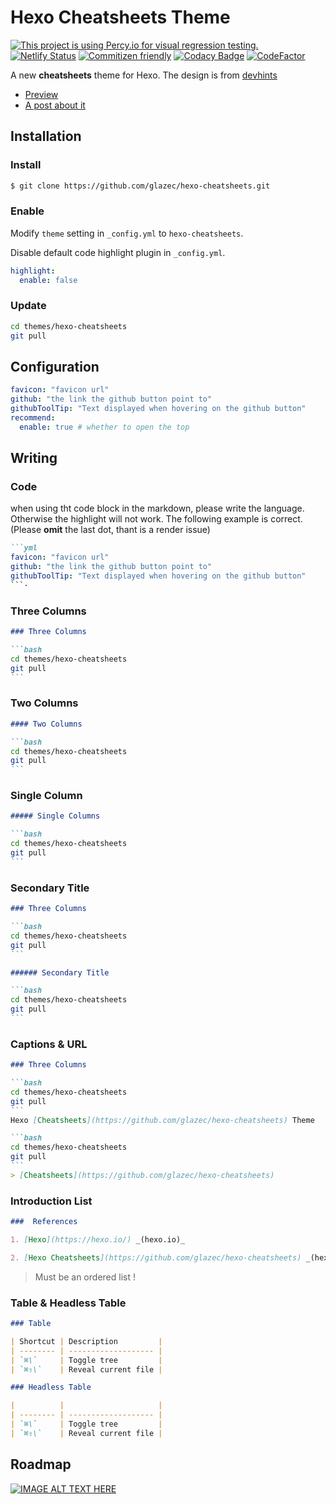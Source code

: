 # Hexo Cheatsheets Theme
[![This project is using Percy.io for visual regression testing.](https://percy.io/static/images/percy-badge.svg)](https://percy.io/glaze/cheatsheets)
[![Netlify Status](https://api.netlify.com/api/v1/badges/e1cb0c0d-0fb7-47d5-a80a-7a991c5ee8b5/deploy-status)](https://cheatsheetspreview.netlify.com/)
[![Commitizen friendly](https://img.shields.io/badge/commitizen-friendly-brightgreen.svg)](http://commitizen.github.io/cz-cli/)
[![Codacy Badge](https://api.codacy.com/project/badge/Grade/03fde2aadd09496690780e70470e4fa1)](https://www.codacy.com/manual/luyiping1011/hexo-cheatsheets?utm_source=github.com&amp;utm_medium=referral&amp;utm_content=glazec/hexo-cheatsheets&amp;utm_campaign=Badge_Grade)
[![CodeFactor](https://www.codefactor.io/repository/github/glazec/hexo-cheatsheets/badge)](https://www.codefactor.io/repository/github/glazec/hexo-cheatsheets)

A new **cheatsheets** theme for Hexo.
The design is from [devhints](http://devhints.io)

- [Preview](http://cheatsheets.inevitable.tech)
- [A post about it](https://www.inevitable.tech/posts/59f1905d/)

## Installation

### Install

```bash
$ git clone https://github.com/glazec/hexo-cheatsheets.git
```

### Enable

Modify `theme` setting in `_config.yml` to `hexo-cheatsheets`.

Disable default code highlight plugin in `_config.yml`.

```yml
highlight:
  enable: false
```

### Update

```bash
cd themes/hexo-cheatsheets
git pull
```

## Configuration

```yml
favicon: "favicon url"
github: "the link the github button point to"
githubToolTip: "Text displayed when hovering on the github button"
recommend:
  enable: true # whether to open the top
```

## Writing

### Code

when using tht code block in the markdown, please write the language. Otherwise the highlight will not work.
The following example is correct.(Please **omit** the last dot, thant is a render issue)

```markdown
```yml
favicon: "favicon url"
github: "the link the github button point to"
githubToolTip: "Text displayed when hovering on the github button"
```·
```

### Three Columns

````markdown
### Three Columns

```bash
cd themes/hexo-cheatsheets
git pull
```
````

### Two Columns

````markdown
#### Two Columns

```bash
cd themes/hexo-cheatsheets
git pull
```
````

### Single Column

````markdown
##### Single Columns

```bash
cd themes/hexo-cheatsheets
git pull
```
````

### Secondary Title

````markdown
### Three Columns

```bash
cd themes/hexo-cheatsheets
git pull
```

###### Secondary Title

```bash
cd themes/hexo-cheatsheets
git pull
```
````

### Captions & URL

````markdown
### Three Columns

```bash
cd themes/hexo-cheatsheets
git pull
```
Hexo [Cheatsheets](https://github.com/glazec/hexo-cheatsheets) Theme 

```bash
cd themes/hexo-cheatsheets
git pull
```
> [Cheatsheets](https://github.com/glazec/hexo-cheatsheets)
````

### Introduction List

```markdown
###  References

1. [Hexo](https://hexo.io/) _(hexo.io)_

2. [Hexo Cheatsheets](https://github.com/glazec/hexo-cheatsheets) _(hexo-cheatsheets)_
```

> Must be an ordered list !

### Table & Headless Table 

```markdown
### Table

| Shortcut | Description         |
| -------- | ------------------- |
| `⌘\`     | Toggle tree         |
| `⌘⇧\`    | Reveal current file |

### Headless Table

|          |                     |
| -------- | ------------------- |
| `⌘\`     | Toggle tree         |
| `⌘⇧\`    | Reveal current file |
```

## Roadmap

[![IMAGE ALT TEXT HERE](https://www.inevitable.tech/roadmap.png)](https://coda.io/d/User-Feedback_ddjgAWpgIbG)

